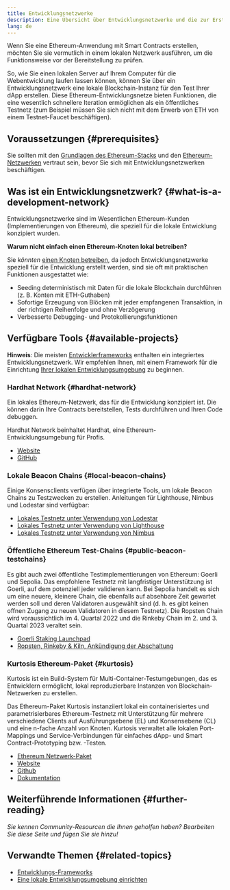 ```yaml
---
title: Entwicklungsnetzwerke
description: Eine Übersicht über Entwicklungsnetzwerke und die zur Erstellung von Ethereum-Anwendungen verfügbaren Tools
lang: de
---
```


Wenn Sie eine Ethereum-Anwendung mit Smart Contracts erstellen, möchten Sie sie vermutlich in einem lokalen Netzwerk ausführen, um die Funktionsweise vor der Bereitstellung zu prüfen.

So, wie Sie einen lokalen Server auf Ihrem Computer für die Webentwicklung laufen lassen können, können Sie über ein Entwicklungsnetzwerk eine lokale Blockchain-Instanz für den Test Ihrer dApp erstellen. Diese Ethereum-Entwicklungsnetze bieten Funktionen, die eine wesentlich schnellere Iteration ermöglichen als ein öffentliches Testnetz (zum Beispiel müssen Sie sich nicht mit dem Erwerb von ETH von einem Testnet-Faucet beschäftigen).

## Voraussetzungen {#prerequisites}

Sie sollten mit den [Grundlagen des Ethereum-Stacks](/developers/docs/ethereum-stack/) und den [Ethereum-Netzwerken](/developers/docs/networks/) vertraut sein, bevor Sie sich mit Entwicklungsnetzwerken beschäftigen.

## Was ist ein Entwicklungsnetzwerk? {#what-is-a-development-network}

Entwicklungsnetzwerke sind im Wesentlichen Ethereum-Kunden (Implementierungen von Ethereum), die speziell für die lokale Entwicklung konzipiert wurden.

**Warum nicht einfach einen Ethereum-Knoten lokal betreiben?**

Sie _könnten_ [einen Knoten betreiben](/developers/docs/nodes-and-clients/#running-your-own-node), da jedoch Entwicklungsnetzwerke speziell für die Entwicklung erstellt werden, sind sie oft mit praktischen Funktionen ausgestattet wie:

- Seeding deterministisch mit Daten für die lokale Blockchain durchführen (z. B. Konten mit ETH-Guthaben)
- Sofortige Erzeugung von Blöcken mit jeder empfangenen Transaktion, in der richtigen Reihenfolge und ohne Verzögerung
- Verbesserte Debugging- und Protokollierungsfunktionen

## Verfügbare Tools {#available-projects}

**Hinweis**: Die meisten [Entwicklerframeworks](/developers/docs/frameworks/) enthalten ein integriertes Entwicklungsnetzwerk. Wir empfehlen Ihnen, mit einem Framework für die Einrichtung [Ihrer lokalen Entwicklungsumgebung](/developers/local-environment/) zu beginnen.

### Hardhat Network {#hardhat-network}

Ein lokales Ethereum-Netzwerk, das für die Entwicklung konzipiert ist. Die können darin Ihre Contracts bereitstellen, Tests durchführen und Ihren Code debuggen.

Hardhat Network beinhaltet Hardhat, eine Ethereum-Entwicklungsumgebung für Profis.

- [Website](https://hardhat.org/)
- [GitHub](https://github.com/nomiclabs/hardhat)

### Lokale Beacon Chains {#local-beacon-chains}

Einige Konsensclients verfügen über integrierte Tools, um lokale Beacon Chains zu Testzwecken zu erstellen. Anleitungen für Lighthouse, Nimbus und Lodestar sind verfügbar:

- [Lokales Testnetz unter Verwendung von Lodestar](https://chainsafe.github.io/lodestar/usage/local/)
- [Lokales Testnetz unter Verwendung von Lighthouse](https://lighthouse-book.sigmaprime.io/setup.html#local-testnets)
- [Lokales Testnetz unter Verwendung von Nimbus](https://github.com/status-im/nimbus-eth1/blob/master/fluffy/docs/local_testnet.md)

### Öffentliche Ethereum Test-Chains {#public-beacon-testchains}

Es gibt auch zwei öffentliche Testimplementierungen von Ethereum: Goerli und Sepolia. Das empfohlene Testnetz mit langfristiger Unterstützung ist Goerli, auf dem potenziell jeder validieren kann. Bei Sepolia handelt es sich um eine neuere, kleinere Chain, die ebenfalls auf absehbare Zeit gewartet werden soll und deren Validatoren ausgewählt sind (d. h. es gibt keinen offnen Zugang zu neuen Validatoren in diesem Testnetz). Die Ropsten Chain wird voraussichtlich im 4. Quartal 2022 und die Rinkeby Chain im 2. und 3. Quartal 2023 veraltet sein.

- [Goerli Staking Launchpad](https://goerli.launchpad.ethereum.org/)
- [Ropsten, Rinkeby & Kiln, Ankündigung der Abschaltung](https://blog.ethereum.org/2022/06/21/testnet-deprecation)

### Kurtosis Ethereum-Paket {#kurtosis}

Kurtosis ist ein Build-System für Multi-Container-Testumgebungen, das es Entwicklern ermöglicht, lokal reproduzierbare Instanzen von Blockchain-Netzwerken zu erstellen.

Das Ethereum-Paket Kurtosis instanziiert lokal ein containerisiertes und parametrisierbares Ethereum-Testnetz mit Unterstützung für mehrere verschiedene Clients auf Ausführungsebene (EL) und Konsensebene (CL) und eine n-fache Anzahl von Knoten. Kurtosis verwaltet alle lokalen Port-Mappings und Service-Verbindungen für einfaches dApp- und Smart Contract-Prototyping bzw. -Testen.

- [Ethereum Netzwerk-Paket](https://github.com/kurtosis-tech/eth-network-package)
- [Website](https://www.kurtosis.com/)
- [Github](https://github.com/kurtosis-tech/kurtosis)
- [Dokumentation](https://docs.kurtosis.com/)

## Weiterführende Informationen {#further-reading}

_Sie kennen Community-Resourcen die Ihnen geholfen haben? Bearbeiten Sie diese Seite und fügen Sie sie hinzu!_

## Verwandte Themen {#related-topics}

- [Entwicklungs-Frameworks](/developers/docs/frameworks/)
- [Eine lokale Entwicklungsumgebung einrichten](/developers/local-environment/)
